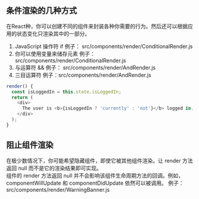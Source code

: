 ## 条件渲染的几种方式
在React种，你可以创建不同的组件来封装各种你需要的行为。然后还可以根据应用的状态变化只渲染其中的一部分。    
1. JavaScript 操作符 if 
例子： src/components/render/ConditionalRender.js
2. 你可以使用变量来储存元素 
例子： src/components/render/ConditionalRender.js
3. 与运算符 &&
例子： src/components/render/AndRender.js
4. 三目运算符
例子：src/components/render/AndRender.js
```js
render() {
  const isLoggedIn = this.state.isLoggedIn;
  return (
    <div>
      The user is <b>{isLoggedIn ? 'currently' : 'not'}</b> logged in.
    </div>
  );
}
```
## 阻止组件渲染
在极少数情况下，你可能希望隐藏组件，即使它被其他组件渲染。让 render 方法返回 null 而不是它的渲染结果即可实现。       
组件的 render 方法返回 null 并不会影响该组件生命周期方法的回调。例如，componentWillUpdate 和 componentDidUpdate 依然可以被调用。
例子： src/components/render/WarningBanner.js